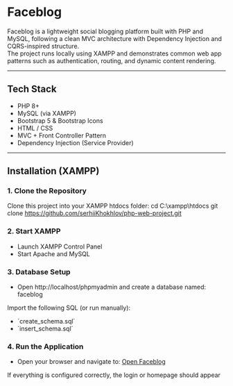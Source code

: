 # Faceblog

Faceblog is a lightweight social blogging platform built with PHP and MySQL, following a clean MVC architecture with Dependency Injection and CQRS-inspired structure.  
The project runs locally using XAMPP and demonstrates common web app patterns such as authentication, routing, and dynamic content rendering.

---

## Tech Stack

- PHP 8+
- MySQL (via XAMPP)
- Bootstrap 5 & Bootstrap Icons
- HTML / CSS
- MVC + Front Controller Pattern
- Dependency Injection (Service Provider)

---

## Installation (XAMPP)

### 1. Clone the Repository
Clone this project into your XAMPP htdocs folder:
cd C:\xampp\htdocs
git clone https://github.com/serhiiKhokhlov/php-web-project.git

### 2. Start XAMPP
- Launch XAMPP Control Panel
- Start Apache and MySQL

### 3. Database Setup
- Open http://localhost/phpmyadmin and create a database named: faceblog

Import the following SQL (or run manually):
- ´create_schema.sql´
- ´insert_schema.sql´

### 4. Run the Application
- Open your browser and navigate to:
  [Open Faceblog](http://localhost/php-web-project)

If everything is configured correctly, the login or homepage should appear